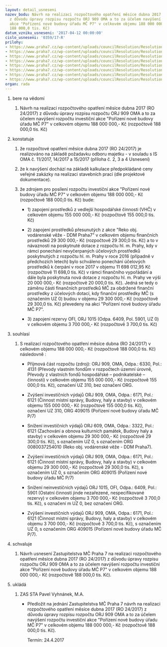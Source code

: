 ```yaml
---
layout: detail_usneseni
nazev_bodu: Návrh na realizaci rozpočtového opatření měsíce dubna 2017 (RO 24/2017)
  z důvodu úpravy rozpisu rozpočtu ORJ 909 OMA a to za účelem navýšení rozpočtu investiční
  akce "Pořízení nové budovy úřadu MČ P7" v celkovém objemu 188 000 000,- Kč (rozpočtově
  188 000,0 tis. Kč)
datum_vzniku_usneseni: '2017-04-12 00:00:00'
cislo_usneseni: '0359/17-R'
prilohy:
- https://www.praha7.cz/wp-content/uploads/councilResolution/Resolutions/29154/export/Duvodovazprava~190158.docx
- https://www.praha7.cz/wp-content/uploads/councilResolution/Resolutions/29154/export/IS_OMA_Novaradnice_navyseni_rozpoctu_pozadaveknarozpoctoveopatreni~190157.doc
- https://www.praha7.cz/wp-content/uploads/councilResolution/Resolutions/29154/export/IS_OMA_Novaradnice_navyseni_rozpoctu_prevodzakce_Vodarenskavez_UZ_0~190156.doc
- https://www.praha7.cz/wp-content/uploads/councilResolution/Resolutions/29154/export/IS_OMA_Novaradnice_navyseni_rozpoctu_prevodz_Rezerva_OFI_ORJ_1015~190155.doc
- https://www.praha7.cz/wp-content/uploads/councilResolution/Resolutions/29154/export/Kontrolnisestava_GINIS_609_OMA_3322_6121_pred_upravou~190154.JPG
- https://www.praha7.cz/wp-content/uploads/councilResolution/Resolutions/29154/export/Kontrolnisestava_GINIS_909_OMA_6171_6121_pred_upravou~190153.JPG
- https://www.praha7.cz/wp-content/uploads/councilResolution/Resolutions/29154/export/Kontrolnisestava_GINIS_1015_OFI_6409_5901_pred_upravou~190152.JPG
- https://www.praha7.cz/wp-content/uploads/councilResolution/Resolutions/29154/export/export~296279.pdf
organ: rada
---
```

<OL class=urzList_view id=urzList>
<LI class=urzClass1><SPAN name="1">bere na vědomí</SPAN> 
<OL class=urzOlClass>
<LI class=urzClass2 style="TEXT-ALIGN: left"><SPAN>
<P>Návrh na realizaci rozpočtového opatření měsíce dubna 2017 (RO 24/2017) z důvodu úpravy rozpisu rozpočtu ORJ 909 OMA a to za účelem navýšení rozpočtu investiční akce "Pořízení nové budovy úřadu MČ P7" v celkovém objemu 188 000 000,- Kč (rozpočtově 188 000,0 tis. Kč)</P></SPAN></LI></OL></LI>
<LI class=urzClass1><SPAN name="6">konstatuje</SPAN> 
<OL class=urzOlClass>
<LI class=urzClass2 style="TEXT-ALIGN: left"><SPAN>
<P>že rozpočtové opatření měsíce dubna 2017 (RO 24/2017) je realizováno na základě požadavku odboru majetku - v souladu s IS OMA č. 11/2017, 14/2017 a 15/2017&nbsp;(příloha č. 2, 3 a 4&nbsp;Usnesení)</P></SPAN></LI>
<LI class=urzClass2 style="TEXT-ALIGN: left"><SPAN>
<P>že k navýšení dochází na základě kalkulace předpokládané ceny veřejné zakázky na&nbsp;realizaci stavebních prací (dle projektové dokumentace).</P></SPAN></LI>
<LI class=urzClass2 style="TEXT-ALIGN: left"><SPAN>
<P>že zdrojem pro posílení rozpočtu investiční akce "Pořízení nové budovy úřadu MČ P7" v celkovém objemu 188 000 000,- Kč (rozpočtově 188 000,0 tis. Kč)&nbsp;bude:</P></SPAN>
<UL class=urzUlClass>
<LI class=urzClass3 style="TEXT-ALIGN: left"><SPAN>
<P>1) zapojení prostředků z vedlejší hospodářské činnosti (VHČ) v celkovém objemu 155 000 000,- Kč (rozpočtově 155 000,0 tis. Kč)</P></SPAN></LI>
<LI class=urzClass3 style="TEXT-ALIGN: left"><SPAN>
<P>2) zapojení prostředků přesunutých z akce "Reko obj. vodárenské věže - DDM Praha7" v celkovém objemu finančních prostředků&nbsp;29 300 000,- Kč&nbsp;(rozpočtově&nbsp;29 300,0 tis. Kč) a to v návaznosti na poskytnuté dotace z rozpočtu hl. m. Prahy, kdy v rámci ponechání&nbsp;nevyčerpaných účelových prostředků poskytnutých z rozpočtu hl. m. Prahy v roce 2016 (případně v předchozích letech) bylo schváleno ponechání účelových prostředků k čerpání v roce 2017 v objemu 11 698 012,95 Kč (rozpočtově 11 698,0 tis. Kč)&nbsp;v rámci finančního&nbsp;vypořádání a dále byla poskytnuta nová dotace z rozpočtu hl. m. Prahy ve výši 20 000 000,- Kč (rozpočtově 20 000,0 tis. Kč). Jedná se tedy o záměnu části&nbsp;finančních prostředků MČ za obdržené finanční prostředky z účelových dotací, kdy&nbsp;finanční prostředky MČ (s označením UZ 0) budou v objemu 29 300 000,- Kč (rozpočtově 29 300,0 tis. Kč)&nbsp;převedeny na akci "Pořízení nové budovy úřadu MČ P7".&nbsp;</P></SPAN></LI>
<LI class=urzClass3 style="TEXT-ALIGN: left"><SPAN>
<P>3) zapojení rezervy OFI, ORJ 1015 (Odpa. 6409, Pol. 5901, UZ 0) v celkovém objemu&nbsp;3 700 000,- Kč (rozpočtově&nbsp;3 700,0 tis. Kč)</P></SPAN></LI></UL></LI></OL></LI>
<LI class=urzClass1><SPAN name="26">souhlasí</SPAN> 
<OL class=urzOlClass>
<LI class=urzClass2 style="TEXT-ALIGN: left"><SPAN>
<P>S realizací rozpočtového opatření měsíce dubna (RO 24/2017) v celkovém objemu 188 000 000,- Kč (rozpočtově 188 000,0 tis. Kč) následovně :</P></SPAN>
<UL class=urzUlClass>
<LI class=urzClass3 style="TEXT-ALIGN: left"><SPAN>
<P>Příjmová část rozpočtu (zdroj): ORJ 909, OMA, Odpa.: 6330, Pol.: 4131 (Převody vlastním fondům v rozpočtech územní úrovně, Převody z vlastních fondů hospodářské – podnikatelské – činnosti) v celkovém objemu 155 000 000,- Kč (rozpočtově 155 000,0 tis. Kč), označení UZ 310, bez označení ORG.</P></SPAN></LI>
<LI class=urzClass3 style="TEXT-ALIGN: left"><SPAN>
<P>Zvýšení investičních výdajů ORJ 909, OMA, Odpa.: 6171, Pol.: 6121 (Činnost místní správy, Budovy, haly a stavby) v celkovém objemu 155 000 000,- Kč (rozpočtově 155 000,0 tis. Kč), označení UZ 310, ORG 409015 (Pořízení nové budovy úřadu MČ P/7)</P></SPAN></LI>
<LI class=urzClass3 style="TEXT-ALIGN: left"><SPAN>
<P>Snížení investičních výdajů ORJ 609, OMA, Odpa.: 3322, Pol.: 6121 (Zachování a obnova kulturních památek, Budovy haly a stavby) v celkovém objemu&nbsp;29 300 000,- Kč (rozpočtově&nbsp;29 300,0 tis. Kč), s označením UZ 0, s označením ORG 0080037254010 (Reko obj. vodárenské věže - DDM Praha7).</P></SPAN></LI>
<LI class=urzClass3 style="TEXT-ALIGN: left"><SPAN>
<P>Zvýšení investičních výdajů ORJ 909, OMA, Odpa.: 6171, Pol.: 6121 (Činnost místní správy, Budovy, haly a stavby) v celkovém objemu&nbsp;29 300 000,- Kč (rozpočtově&nbsp;29 300,0 tis. Kč), s označením UZ 0, s označením ORG 409015 (Pořízení nové budovy úřadu MČ P/7)</P></SPAN></LI>
<LI class=urzClass3 style="TEXT-ALIGN: left"><SPAN>
<P>Snížení neinvestičních výdajů ORJ 1015, OFI, Odpa.: 6409, Pol.: 5901 (Ostatní činnosti jinde nezařezené, nespecifikované rezervy) v celkovém objemu&nbsp;3 700 000,- Kč (rozpočtově&nbsp;3 700,0 tis. Kč), s označení m UZ 0, bez označení ORG.</P></SPAN></LI>
<LI class=urzClass3 style="TEXT-ALIGN: left"><SPAN>
<P>Zvýšení investičních výdajů ORJ 909, OMA, Odpa.: 6171, Pol.: 6121 (Činnost místní správy, Budovy, haly a stavby) v celkovém objemu&nbsp;3 700 000,- Kč (rozpočtově&nbsp;3 700,0 tis. Kč), s označením UZ 0, s označením ORG 409015 (Pořízení nové budovy úřadu MČ P/7).</P></SPAN></LI></UL></LI></OL></LI>
<LI class=urzClass1><SPAN name="24">schvaluje</SPAN> 
<OL class=urzOlClass>
<LI class=urzClass2 style="TEXT-ALIGN: left"><SPAN>
<P>Návrh usnesení Zastupitelstva MČ Praha 7 na realizaci rozpočtového opatření měsíce dubna 2017 (RO 24/2017) z důvodu úpravy rozpisu rozpočtu ORJ 909 OMA a to za účelem navýšení rozpočtu investiční akce "Pořízení nové budovy úřadu MČ P7" v celkovém objemu 188 000 000,- Kč (rozpočtově 188 000,0 tis. Kč).</P></SPAN></LI></OL></LI>
<LI class=urzClass1 id=urzUkoly><SPAN name="1">ukládá</SPAN>
<OL class=urzOlClass>
<LI class=urzClass2><SPAN>
<P>ZAS STA Pavel Vyhnánek, M.A.</P></SPAN>
<UL class=urzUlClass>
<LI class=urzClass3><SPAN>
<P>Předložit na jednání Zastupitelstva MČ Praha 7 návrh na realizaci rozpočtového opatření měsíce dubna 2017 (RO 24/2017) z důvodu úpravy rozpisu rozpočtu ORJ 909 OMA a to za účelem navýšení rozpočtu investiční akce "Pořízení nové budovy úřadu MČ P7" v celkovém objemu 188 000 000,- Kč (rozpočtově 188 000,0 tis. Kč).</P></SPAN><SPAN class=urzUkolTermin>Termín:&nbsp;24.4.2017</SPAN></LI></UL></LI></OL></LI></OL>